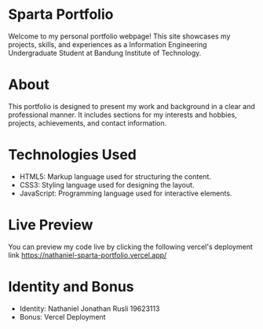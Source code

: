 # Sparta Portfolio

Welcome to my personal portfolio webpage! This site showcases my projects, skills, and experiences as a Information Engineering Undergraduate Student at Bandung Institute of Technology.

# About
This portfolio is designed to present my work and background in a clear and professional manner. It includes sections for my interests and hobbies, projects, achievements, and contact information.

# Technologies Used
- HTML5: Markup language used for structuring the content.
- CSS3: Styling language used for designing the layout.
- JavaScript: Programming language used for interactive elements.

# Live Preview

You can preview my code live by clicking the following vercel's deployment link https://nathaniel-sparta-portfolio.vercel.app/

# Identity and Bonus
- Identity: Nathaniel Jonathan Rusli 19623113
- Bonus: Vercel Deployment
